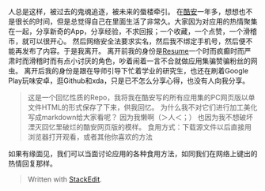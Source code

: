 人总是这样，被过去的鬼魂追逐，被未来的蜃楼牵引。
在<a href="http://coolapk.com/">酷安</a>一年多，想想也不是很长的时间，但是总觉得自己在里面生活了非常久。大家因为对应用的热情聚集在一起，分享新奇的App，分享经验，不求回报；一个收藏，一个点赞，一个滑稽币，就可以很开心。
然后网络安全法要求实名，然后我不绑定手机号，然后便不能再发布了内容。于是我离开。
离开前我的身份是<a href="http://coolapk.com/u/568993">Resume</a>一个时而疯癫时而严肃时而滑稽时而有点小讨厌的角色，吵着闹着一言不合就做应用集骗赞骗粉丝的网虫。
离开后我的身份是跟在导师引导下忙着学业的研究生，也还在刷着Google Play玩味安卓，逛Github和xda，只是已不怎么分享心得，也没有人向我分享。

> 这是一个回忆性质的Repo，我将我在酷安写的所有应用集的PC网页版以单文件HTML的形式保存了下来，供我回忆。
> 为什么我不对它们进行加工美化写成markdown给大家看呢？ 
> 因为我懒啊（＞人＜；） 
> 也因为我不想破坏湮灭回忆里破烂的酷安网页版的模样。
> 食用方式：下载源文件以后直接用浏览器打开观看，或者其他你喜欢的方法

如果有缘面见，我们可以当面讨论应用的各种食用方法，如同我们在网络上键出的热情回复那样。


> Written with [StackEdit](https://stackedit.io/).
